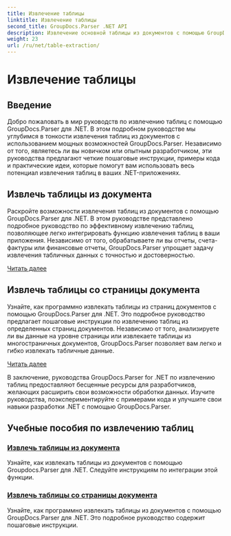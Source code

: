 ```yaml
---
title: Извлечение таблицы
linktitle: Извлечение таблицы
second_title: GroupDocs.Parser .NET API
description: Извлечение основной таблицы из документов с помощью GroupDocs.Parser для .NET. Научитесь программно извлекать таблицы для эффективной обработки данных.
weight: 23
url: /ru/net/table-extraction/
---
```


# Извлечение таблицы

## Введение

Добро пожаловать в мир руководств по извлечению таблиц с помощью GroupDocs.Parser для .NET. В этом подробном руководстве мы углубимся в тонкости извлечения таблиц из документов с использованием мощных возможностей GroupDocs.Parser. Независимо от того, являетесь ли вы новичком или опытным разработчиком, эти руководства предлагают четкие пошаговые инструкции, примеры кода и практические идеи, которые помогут вам использовать весь потенциал извлечения таблиц в ваших .NET-приложениях.

## Извлечь таблицы из документа
Раскройте возможности извлечения таблиц из документов с помощью GroupDocs.Parser для .NET. В этом руководстве представлено подробное руководство по эффективному извлечению таблиц, позволяющее легко интегрировать функцию извлечения таблиц в ваши приложения. Независимо от того, обрабатываете ли вы отчеты, счета-фактуры или финансовые отчеты, GroupDocs.Parser упрощает задачу извлечения табличных данных с точностью и достоверностью.

[Читать далее](./extract-tables-from-document/)

## Извлечь таблицы со страницы документа
Узнайте, как программно извлекать таблицы из страниц документов с помощью GroupDocs.Parser для .NET. Это подробное руководство предлагает пошаговые инструкции по извлечению таблиц из определенных страниц документов. Независимо от того, анализируете ли вы данные на уровне страницы или извлекаете таблицы из многостраничных документов, GroupDocs.Parser позволяет вам легко и гибко извлекать табличные данные.

[Читать далее](./extract-tables-from-document-page/)

В заключение, руководства GroupDocs.Parser for .NET по извлечению таблиц предоставляют бесценные ресурсы для разработчиков, желающих расширить свои возможности обработки данных. Изучите руководства, поэкспериментируйте с примерами кода и улучшите свои навыки разработки .NET с помощью GroupDocs.Parser.
## Учебные пособия по извлечению таблиц
### [Извлечь таблицы из документа](./extract-tables-from-document/)
Узнайте, как извлекать таблицы из документов с помощью Groupdocs.Parser для .NET. Следуйте инструкциям по интеграции этой функции.
### [Извлечь таблицы со страницы документа](./extract-tables-from-document-page/)
Узнайте, как программно извлекать таблицы из документов с помощью GroupDocs.Parser для .NET. Это подробное руководство содержит пошаговые инструкции.